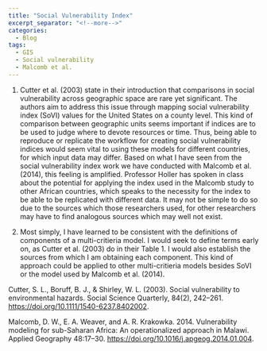 ```yaml
---
title: "Social Vulnerability Index"
excerpt_separator: "<!--more-->"
categories:
  - Blog
tags:
  - GIS
  - Social vulnerability
  - Malcomb et al.
---
```


1. Cutter et al. (2003) state in their introduction that comparisons in social vulnerability across geographic space are rare yet significant. The authors aim to address this issue through mapping social vulnerability index (SoVI) values for the United States on a county level. This kind of comparison between geographic units seems important if indices are to be used to judge where to devote resources or time. Thus, being able to reproduce or replicate the workflow for creating social vulnerability indices would seem vital to using these models for different countries, for which input data may differ. Based on what I have seen from the social vulnerability index work we have conducted with Malcomb et al. (2014), this feeling is amplified. Professor Holler has spoken in class about the potential for applying the index used in the Malcomb study to other African countries, which speaks to the necessity for the index to be able to be replicated with different data. It may not be simple to do so due to the sources which those researchers used, for other researchers may have to find analogous sources which may well not exist.

2. Most simply, I have learned to be consistent with the definitions of components of a multi-critieria model. I would seek to define terms early on, as Cutter et al. (2003) do in their Table 1. I would also establish the sources from which I am obtaining each component. This kind of approach could be applied to other multi-critieria models besides SoVI or the model used by Malcomb et al. (2014).


Cutter, S. L., Boruff, B. J., & Shirley, W. L. (2003). Social vulnerability to environmental hazards. Social Science Quarterly, 84(2), 242–261. <https://doi.org/10.1111/1540-6237.8402002>.

Malcomb, D. W., E. A. Weaver, and A. R. Krakowka. 2014. Vulnerability modeling for sub-Saharan Africa: An operationalized approach in Malawi. Applied Geography 48:17–30. <https://doi.org/10.1016/j.apgeog.2014.01.004>.